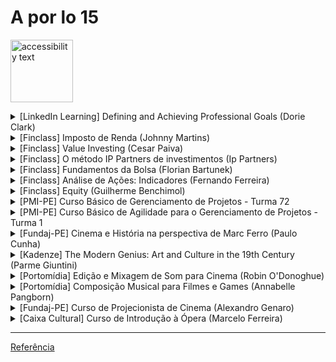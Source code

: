 # A por lo 15 #
<!-- ![Group 365 (1)](https://user-images.githubusercontent.com/37581896/79034696-a27e9a80-7b8e-11ea-891f-87697b682878.png) -->
<!-- ![alt text](https://user-images.githubusercontent.com/37581896/179653230-bba96207-1106-4de1-b547-0161473db287.png) -->
<p>
  <img src="https://user-images.githubusercontent.com/37581896/179653230-bba96207-1106-4de1-b547-0161473db287.png" width="100" alt="accessibility text">
</p>

 
<!-- ![b7f2ce7adbce11df610e6b67a4e9dc48-sticker](https://user-images.githubusercontent.com/37581896/179653230-bba96207-1106-4de1-b547-0161473db287.png) -->

<details>
           <summary>[LinkedIn Learning] Defining and Achieving Professional Goals (Dorie Clark)</summary>
           <p></p>
           <p>&nbsp;&nbsp;&nbsp;&nbsp;&nbsp;&nbsp;🏁 Conclusão: 19/07/2022</p>
           <p>&nbsp;&nbsp;&nbsp;&nbsp;&nbsp;&nbsp;⌛ Dedicação: 1h 02m</p>
           <p>&nbsp;&nbsp;&nbsp;&nbsp;&nbsp;&nbsp;⌛ Duração: 27m</p>
           <p>&nbsp;&nbsp;&nbsp;&nbsp;&nbsp;&nbsp;📝 Certificado: Em breve</p>
           <p></p>
         </details>

<details>
           <summary>[Finclass] Imposto de Renda (Johnny Martins)</summary>
           <p></p>
           <p>&nbsp;&nbsp;&nbsp;&nbsp;&nbsp;&nbsp;🏁 Conclusão: 24/06/2022</p>
           <p>&nbsp;&nbsp;&nbsp;&nbsp;&nbsp;&nbsp;⌛ Dedicação: 1h 09m</p>
           <p>&nbsp;&nbsp;&nbsp;&nbsp;&nbsp;&nbsp;📝 Certificado: A Finclass não emite certificados</p>
           <p></p>
         </details>

<details>
           <summary>[Finclass] Value Investing (Cesar Paiva)</summary>
           <p></p>
           <p>&nbsp;&nbsp;&nbsp;&nbsp;&nbsp;&nbsp;🏁 Conclusão: 07/05/2022</p>
           <p>&nbsp;&nbsp;&nbsp;&nbsp;&nbsp;&nbsp;⌛ Dedicação: 3h 59m</p>
           <p>&nbsp;&nbsp;&nbsp;&nbsp;&nbsp;&nbsp;📝 Certificado: A Finclass não emite certificados</p>
         </details>

<details>
           <summary>[Finclass] O método IP Partners de investimentos (Ip Partners)</summary>
           <p></p>
           <p>&nbsp;&nbsp;&nbsp;&nbsp;&nbsp;&nbsp;🏁 Conclusão: 06/05/2022</p>
           <p>&nbsp;&nbsp;&nbsp;&nbsp;&nbsp;&nbsp;⌛ Dedicação: 3h 50m</p>
           <p>&nbsp;&nbsp;&nbsp;&nbsp;&nbsp;&nbsp;📝 Certificado: A Finclass não emite certificados</p>
         </details>

<details>
           <summary>[Finclass] Fundamentos da Bolsa (Florian Bartunek)</summary>
           <p></p>
           <p>&nbsp;&nbsp;&nbsp;&nbsp;&nbsp;&nbsp;🏁 Conclusão: 03/05/2022</p>
           <p>&nbsp;&nbsp;&nbsp;&nbsp;&nbsp;&nbsp;⌛ Dedicação: 7h 22m</p>
           <p>&nbsp;&nbsp;&nbsp;&nbsp;&nbsp;&nbsp;📝 Certificado: A Finclass não emite certificados</p>
         </details>

<details>
           <summary>[Finclass] Análise de Ações: Indicadores (Fernando Ferreira)</summary>
           <p></p>
           <p>&nbsp;&nbsp;&nbsp;&nbsp;&nbsp;&nbsp;🏁 Conclusão: 30/04/2022</p>
           <p>&nbsp;&nbsp;&nbsp;&nbsp;&nbsp;&nbsp;⌛ Dedicação: 6h 54m</p>
           <p>&nbsp;&nbsp;&nbsp;&nbsp;&nbsp;&nbsp;📝 Certificado: A Finclass não emite certificados</p>
         </details>

<details>
           <summary>[Finclass] Equity (Guilherme Benchimol)</summary>
           <p></p>
           <p>&nbsp;&nbsp;&nbsp;&nbsp;&nbsp;&nbsp;🏁 Conclusão: 23/04/2022</p>
           <p>&nbsp;&nbsp;&nbsp;&nbsp;&nbsp;&nbsp;⌛ Dedicação: 3h 15m</p>
           <p>&nbsp;&nbsp;&nbsp;&nbsp;&nbsp;&nbsp;📝 Certificado: A Finclass não emite certificados</p>
         </details>

<details>
           <summary>[PMI-PE] Curso Básico de Gerenciamento de Projetos - Turma 72</summary>
           <p></p>
           <p>&nbsp;&nbsp;&nbsp;&nbsp;&nbsp;&nbsp;🏁 Conclusão: 30/05/2019</p>
           <p>&nbsp;&nbsp;&nbsp;&nbsp;&nbsp;&nbsp;⌛ Dedicação: 21h 7m</p>
           <p>&nbsp;&nbsp;&nbsp;&nbsp;&nbsp;&nbsp;📝 Certificado: Em breve</p>
         </details>

<details>
           <summary>[PMI-PE] Curso Básico de Agilidade para o Gerenciamento de Projetos - Turma 1</summary>
           <p></p>
           <p>&nbsp;&nbsp;&nbsp;&nbsp;&nbsp;&nbsp;🏁 Conclusão: 23/02/2019</p>
           <p>&nbsp;&nbsp;&nbsp;&nbsp;&nbsp;&nbsp;⌛ Dedicação: 13h 20m</p>
           <p>&nbsp;&nbsp;&nbsp;&nbsp;&nbsp;&nbsp;📝 Certificado: Em breve</p>
         </details>

<details>
           <summary>[Fundaj-PE] Cinema e História na perspectiva de Marc Ferro (Paulo Cunha)</summary>
           <p></p>
           <p>&nbsp;&nbsp;&nbsp;&nbsp;&nbsp;&nbsp;🏁 Conclusão: 14/11/2018</p>
           <p>&nbsp;&nbsp;&nbsp;&nbsp;&nbsp;&nbsp;⌛ Dedicação: 5h 15m</p>
           <p>&nbsp;&nbsp;&nbsp;&nbsp;&nbsp;&nbsp;📝 Certificado: Em breve</p>
         </details>
                  
<details>
           <summary>[Kadenze] The Modern Genius: Art and Culture in the 19th Century (Parme Giuntini)</summary>
           <p></p>
           <p>&nbsp;&nbsp;&nbsp;&nbsp;&nbsp;&nbsp;🏁 Conclusão: 20/05/2018</p>
           <p>&nbsp;&nbsp;&nbsp;&nbsp;&nbsp;&nbsp;⌛ Dedicação: 5h 55m</p>
           <p>&nbsp;&nbsp;&nbsp;&nbsp;&nbsp;&nbsp;📝 Certificado: Eu fiz a participação gratuita, que não dá direito a certificado</p>
         </details>
                  
<details>
           <summary>[Portomídia] Edição e Mixagem de Som para Cinema (Robin O'Donoghue)</summary>
           <p></p>
           <p>&nbsp;&nbsp;&nbsp;&nbsp;&nbsp;&nbsp;🏁 Conclusão: Não registrada, mas entre 9 e 13 de março de 2015</p>
           <p>&nbsp;&nbsp;&nbsp;&nbsp;&nbsp;&nbsp;⌛ Dedicação: Não registrada, mas a carga horária era de 14h</p>
           <p>&nbsp;&nbsp;&nbsp;&nbsp;&nbsp;&nbsp;📝 Certificado: Em breve</p>
           <p>&nbsp;&nbsp;&nbsp;&nbsp;&nbsp;&nbsp;🔗 Referência: https://portodigital.org/118/2440-confira-video-da-semana-criativa-britanica</p>
         </details>

<details>
           <summary>[Portomídia] Composição Musical para Filmes e Games (Annabelle Pangborn)</summary>
           <p></p>
           <p>&nbsp;&nbsp;&nbsp;&nbsp;&nbsp;&nbsp;🏁 Conclusão: Não registrada, mas entre 9 e 13 de março de 2015</p>
           <p>&nbsp;&nbsp;&nbsp;&nbsp;&nbsp;&nbsp;⌛ Dedicação: Não registrada, mas a carga horária era de 14h</p>
           <p>&nbsp;&nbsp;&nbsp;&nbsp;&nbsp;&nbsp;📝 Certificado: Em breve</p>
           <p>&nbsp;&nbsp;&nbsp;&nbsp;&nbsp;&nbsp;🔗 Referência: https://portodigital.org/118/2440-confira-video-da-semana-criativa-britanica</p>
         </details>

<details>
           <summary>[Fundaj-PE] Curso de Projecionista de Cinema (Alexandro Genaro)</summary>
           <p></p>
           <p>&nbsp;&nbsp;&nbsp;&nbsp;&nbsp;&nbsp;🏁 Conclusão: 19/12/2014</p>
           <p>&nbsp;&nbsp;&nbsp;&nbsp;&nbsp;&nbsp;⌛ Dedicação: Não registrada, mas a carga horária era de 40h</p>
           <p>&nbsp;&nbsp;&nbsp;&nbsp;&nbsp;&nbsp;📝 Certificado: Em breve</p>
         </details>

<details>
           <summary>[Caixa Cultural] Curso de Introdução à Ópera (Marcelo Ferreira)</summary>
           <p></p>
           <p>&nbsp;&nbsp;&nbsp;&nbsp;&nbsp;&nbsp;🏁 Conclusão: 29/08/2014</p>
           <p>&nbsp;&nbsp;&nbsp;&nbsp;&nbsp;&nbsp;⌛ Dedicação: Não registrada, mas a carga horária era de 20h</p>
           <p>&nbsp;&nbsp;&nbsp;&nbsp;&nbsp;&nbsp;📝 Certificado: Em breve</p>
           <p>&nbsp;&nbsp;&nbsp;&nbsp;&nbsp;&nbsp;🔗 Referência: https://www.facebook.com/introducaoaopera/</p>
         </details>
         
 ----

[Referência](https://github.com/tchapi/markdown-cheatsheet/blob/master/README.md)
